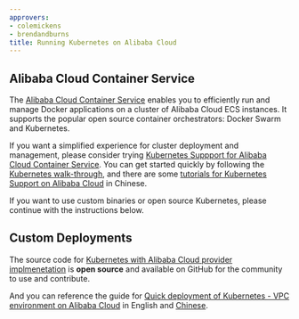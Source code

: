 ```yaml
---
approvers:
- colemickens
- brendandburns
title: Running Kubernetes on Alibaba Cloud
---
```


## Alibaba Cloud Container Service

The [Alibaba Cloud Container Service](https://www.aliyun.com/product/containerservice) enables you to efficiently run and manage Docker applications on a cluster of Alibaba Cloud ECS instances.  It supports the popular open source container orchestrators: Docker Swarm and Kubernetes.

If you want a simplified experience for cluster deployment and management, please consider trying [Kubernetes Suppport for Alibaba Cloud Container Service](https://www.aliyun.com/solution/kubernetes/). You can get started quickly by following the [Kubernetes walk-through](https://help.aliyun.com/document_detail/53751.html), and there are some [tutorials for Kubernetes Support on Alibaba Cloud](https://yq.aliyun.com/teams/11/type_blog-cid_200-page_1) in Chinese. 

If you want to use custom binaries or open source Kubernetes, please continue with the instructions below.

## Custom Deployments

The source code for [Kubernetes with Alibaba Cloud provider implmenetation](https://github.com/AliyunContainerService/kubernetes) is **open source** and available on GitHub for the community to use and contribute.

And you can reference the guide for [Quick deployment of Kubernetes - VPC environment on Alibaba Cloud](https://www.alibabacloud.com/forum/read-830) in English and [Chinese](https://yq.aliyun.com/articles/66474).


